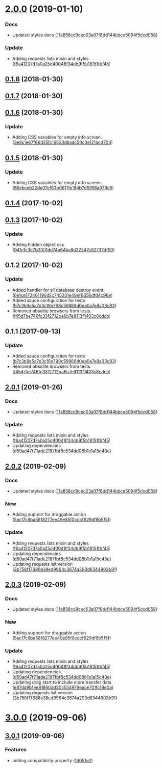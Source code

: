 <a name="2.0.0"></a>
# [2.0.0](https://github.com/advanced-rest-client/history-menu/compare/0.1.7...2.0.0) (2019-01-10)


### Docs

* Updated styles docs ([11a858cd9cec03a07f8dd144bbce5094f5dcd058](https://github.com/advanced-rest-client/history-menu/commit/11a858cd9cec03a07f8dd144bbce5094f5dcd058))

### Update

* Adding requests lists mixin and styles ([f6a41207d7a0a25d40048f34db9f5b18151fbf45](https://github.com/advanced-rest-client/history-menu/commit/f6a41207d7a0a25d40048f34db9f5b18151fbf45))



<a name="0.1.8"></a>
## [0.1.8](https://github.com/advanced-rest-client/history-menu/compare/0.1.7...0.1.8) (2018-01-30)




<a name="0.1.7"></a>
## [0.1.7](https://github.com/advanced-rest-client/history-menu/compare/0.1.6...0.1.7) (2018-01-30)




<a name="0.1.6"></a>
## [0.1.6](https://github.com/advanced-rest-client/history-menu/compare/0.1.5...0.1.6) (2018-01-30)


### Update

* Adding CSS variables for empty info screen. ([3e8c1e67f66d35fc16533d6adc50c3e121bcd704](https://github.com/advanced-rest-client/history-menu/commit/3e8c1e67f66d35fc16533d6adc50c3e121bcd704))



<a name="0.1.5"></a>
## [0.1.5](https://github.com/advanced-rest-client/history-menu/compare/0.1.4...0.1.5) (2018-01-30)


### Update

* Adding CSS variables for empty info screen. ([66ebceb22de07cf83b08111e184b7d5956a079c9](https://github.com/advanced-rest-client/history-menu/commit/66ebceb22de07cf83b08111e184b7d5956a079c9))



<a name="0.1.4"></a>
## [0.1.4](https://github.com/advanced-rest-client/history-menu/compare/0.1.3...0.1.4) (2017-10-02)




<a name="0.1.3"></a>
## [0.1.3](https://github.com/advanced-rest-client/history-menu/compare/0.1.2...0.1.3) (2017-10-02)


### Update

* Adding hidden object css ([041c1c3c7b3001dd74a64ba8d22247c82737df90](https://github.com/advanced-rest-client/history-menu/commit/041c1c3c7b3001dd74a64ba8d22247c82737df90))



<a name="0.1.2"></a>
## 0.1.2 (2017-10-02)


### Update

* Added handler for all database destroy event. ([6e1ce172461190d2c745301e49ef6656dfd4c96e](https://github.com/advanced-rest-client/history-menu/commit/6e1ce172461190d2c745301e49ef6656dfd4c96e))
* Added sauce configuration for tests ([b7c3b9a5a7d3c18e798c59886d0ea0a7e8a03c83](https://github.com/advanced-rest-client/history-menu/commit/b7c3b9a5a7d3c18e798c59886d0ea0a7e8a03c83))
* Removed obsolite browsers from tests. ([f45d7be746fc33f2712ba6b7e8113f1403c8cdcb](https://github.com/advanced-rest-client/history-menu/commit/f45d7be746fc33f2712ba6b7e8113f1403c8cdcb))



<a name="0.1.1"></a>
## 0.1.1 (2017-09-13)


### Update

* Added sauce configuration for tests ([b7c3b9a5a7d3c18e798c59886d0ea0a7e8a03c83](https://github.com/advanced-rest-client/history-menu/commit/b7c3b9a5a7d3c18e798c59886d0ea0a7e8a03c83))
* Removed obsolite browsers from tests. ([f45d7be746fc33f2712ba6b7e8113f1403c8cdcb](https://github.com/advanced-rest-client/history-menu/commit/f45d7be746fc33f2712ba6b7e8113f1403c8cdcb))



## [2.0.1](https://github.com/advanced-rest-client/history-menu/compare/0.1.7...2.0.1) (2019-01-26)


### Docs

* Updated styles docs ([11a858cd9cec03a07f8dd144bbce5094f5dcd058](https://github.com/advanced-rest-client/history-menu/commit/11a858cd9cec03a07f8dd144bbce5094f5dcd058))

### Update

* Adding requests lists mixin and styles ([f6a41207d7a0a25d40048f34db9f5b18151fbf45](https://github.com/advanced-rest-client/history-menu/commit/f6a41207d7a0a25d40048f34db9f5b18151fbf45))
* Updating dependencies ([d50ad47f71ade2167fbf8c534dd08b1b1a15c43e](https://github.com/advanced-rest-client/history-menu/commit/d50ad47f71ade2167fbf8c534dd08b1b1a15c43e))



## [2.0.2](https://github.com/advanced-rest-client/history-menu/compare/0.1.7...2.0.2) (2019-02-09)


### Docs

* Updated styles docs ([11a858cd9cec03a07f8dd144bbce5094f5dcd058](https://github.com/advanced-rest-client/history-menu/commit/11a858cd9cec03a07f8dd144bbce5094f5dcd058))

### New

* Adding support for draggable action ([5ac17c6ba58f8277ee49e85f0cdcf929df6b5f5f](https://github.com/advanced-rest-client/history-menu/commit/5ac17c6ba58f8277ee49e85f0cdcf929df6b5f5f))

### Update

* Adding requests lists mixin and styles ([f6a41207d7a0a25d40048f34db9f5b18151fbf45](https://github.com/advanced-rest-client/history-menu/commit/f6a41207d7a0a25d40048f34db9f5b18151fbf45))
* Updating dependencies ([d50ad47f71ade2167fbf8c534dd08b1b1a15c43e](https://github.com/advanced-rest-client/history-menu/commit/d50ad47f71ade2167fbf8c534dd08b1b1a15c43e))
* Updating requests lsit version ([3b758f17686e38ed9964c3874a293d6344903b91](https://github.com/advanced-rest-client/history-menu/commit/3b758f17686e38ed9964c3874a293d6344903b91))



## [2.0.3](https://github.com/advanced-rest-client/history-menu/compare/0.1.7...2.0.3) (2019-02-09)


### Docs

* Updated styles docs ([11a858cd9cec03a07f8dd144bbce5094f5dcd058](https://github.com/advanced-rest-client/history-menu/commit/11a858cd9cec03a07f8dd144bbce5094f5dcd058))

### New

* Adding support for draggable action ([5ac17c6ba58f8277ee49e85f0cdcf929df6b5f5f](https://github.com/advanced-rest-client/history-menu/commit/5ac17c6ba58f8277ee49e85f0cdcf929df6b5f5f))

### Update

* Adding requests lists mixin and styles ([f6a41207d7a0a25d40048f34db9f5b18151fbf45](https://github.com/advanced-rest-client/history-menu/commit/f6a41207d7a0a25d40048f34db9f5b18151fbf45))
* Updating dependencies ([d50ad47f71ade2167fbf8c534dd08b1b1a15c43e](https://github.com/advanced-rest-client/history-menu/commit/d50ad47f71ade2167fbf8c534dd08b1b1a15c43e))
* Updating drag start to include more transfer data ([e87dd9b1ee81860dd30c554979eace701fc18e0a](https://github.com/advanced-rest-client/history-menu/commit/e87dd9b1ee81860dd30c554979eace701fc18e0a))
* Updating requests lsit version ([3b758f17686e38ed9964c3874a293d6344903b91](https://github.com/advanced-rest-client/history-menu/commit/3b758f17686e38ed9964c3874a293d6344903b91))



# [3.0.0](https://github.com/advanced-rest-client/history-menu/compare/0.1.7...3.0.0) (2019-09-06)



## [3.0.1](https://github.com/advanced-rest-client/history-menu/compare/0.1.7...3.0.1) (2019-09-06)


### Features

* adding compatibility property ([16051e2](https://github.com/advanced-rest-client/history-menu/commit/16051e2))



